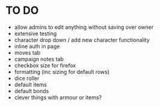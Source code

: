 # TO DO
- allow admins to edit anything without saving over owner
- extensive testing
- character drop down / add new character functionality
- inline auth in page
- moves tab
- campaign notes tab
- checkbox size for firefox
- formatting (inc sizing for default rows)
- dice roller
- default items
- default bonds
- clever things with armour or items?
